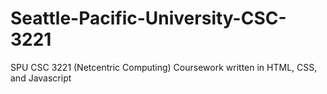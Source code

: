 # Seattle-Pacific-University-CSC-3221
SPU CSC 3221 (Netcentric Computing) Coursework written in HTML, CSS, and Javascript
